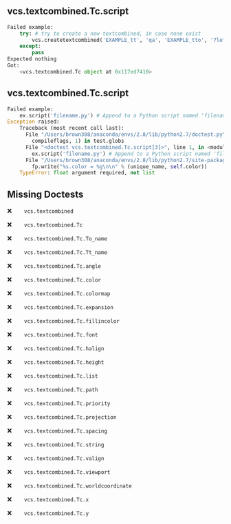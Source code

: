 vcs.textcombined.Tc.script
--------------------------
```python
Failed example:
    try: # try to create a new textcombined, in case none exist
        vcs.createtextcombined('EXAMPLE_tt', 'qa', 'EXAMPLE_tto', '7left')
    except:
        pass
Expected nothing
Got:
    <vcs.textcombined.Tc object at 0x117ed7410>
```

vcs.textcombined.Tc.script
--------------------------
```python
Failed example:
    ex.script('filename.py') # Append to a Python script named 'filename.py'
Exception raised:
    Traceback (most recent call last):
      File "/Users/brown308/anaconda/envs/2.8/lib/python2.7/doctest.py", line 1315, in __run
        compileflags, 1) in test.globs
      File "<doctest vcs.textcombined.Tc.script[3]>", line 1, in <module>
        ex.script('filename.py') # Append to a Python script named 'filename.py'
      File "/Users/brown308/anaconda/envs/2.8/lib/python2.7/site-packages/vcs/textcombined.py", line 503, in script
        fp.write("%s.color = %g\n\n" % (unique_name, self.color))
    TypeError: float argument required, not list
```

Missing Doctests
----------------
:x:```    vcs.textcombined```

:x:```    vcs.textcombined.Tc```

:x:```    vcs.textcombined.Tc.To_name```

:x:```    vcs.textcombined.Tc.Tt_name```

:x:```    vcs.textcombined.Tc.angle```

:x:```    vcs.textcombined.Tc.color```

:x:```    vcs.textcombined.Tc.colormap```

:x:```    vcs.textcombined.Tc.expansion```

:x:```    vcs.textcombined.Tc.fillincolor```

:x:```    vcs.textcombined.Tc.font```

:x:```    vcs.textcombined.Tc.halign```

:x:```    vcs.textcombined.Tc.height```

:x:```    vcs.textcombined.Tc.list```

:x:```    vcs.textcombined.Tc.path```

:x:```    vcs.textcombined.Tc.priority```

:x:```    vcs.textcombined.Tc.projection```

:x:```    vcs.textcombined.Tc.spacing```

:x:```    vcs.textcombined.Tc.string```

:x:```    vcs.textcombined.Tc.valign```

:x:```    vcs.textcombined.Tc.viewport```

:x:```    vcs.textcombined.Tc.worldcoordinate```

:x:```    vcs.textcombined.Tc.x```

:x:```    vcs.textcombined.Tc.y```

